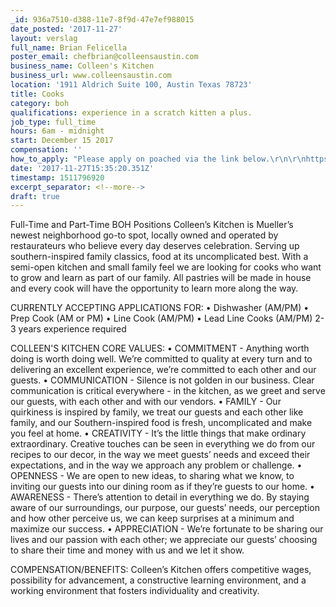 ```yaml
---
_id: 936a7510-d388-11e7-8f9d-47e7ef988015
date_posted: '2017-11-27'
layout: verslag
full_name: Brian Felicella
poster_email: chefbrian@colleensaustin.com
business_name: Colleen's Kitchen
business_url: www.colleensaustin.com
location: '1911 Aldrich Suite 100, Austin Texas 78723'
title: Cooks
category: boh
qualifications: experience in a scratch kitten a plus.
job_type: full_time
hours: 6am - midnight
start: December 15 2017
compensation: ''
how_to_apply: "Please apply on poached via the link below.\r\n\r\nhttps://poachedjobs.com/jobs/now-hiring-all-boh-positions-9"
date: '2017-11-27T15:35:20.351Z'
timestamp: 1511796920
excerpt_separator: <!--more-->
draft: true
---
```

Full-Time and Part-Time BOH Positions
Colleen’s Kitchen is Mueller’s newest neighborhood go-to spot, locally owned and operated by restaurateurs who believe every day deserves celebration. Serving up southern-inspired family classics, food at its uncomplicated best. With a semi-open kitchen and small family feel we are looking for cooks who want to grow and learn as part of our family. All pastries will be made in house and every cook will have the opportunity to learn more along the way.

CURRENTLY ACCEPTING APPLICATIONS FOR:
• Dishwasher (AM/PM)
• Prep Cook (AM or PM)
• Line Cook (AM/PM)
• Lead Line Cooks (AM/PM) 2-3 years experience required

COLLEEN'S KITCHEN CORE VALUES: 
• COMMITMENT - Anything worth doing is worth doing well. We’re committed to quality at every turn and to delivering an excellent experience, we’re committed to each other and our guests. 
• COMMUNICATION - Silence is not golden in our business. Clear communication is critical everywhere - in the kitchen, as we greet and serve our guests, with each other and with our vendors. 
• FAMILY - Our quirkiness is inspired by family, we treat our guests and each other like family, and our Southern-inspired food is fresh, uncomplicated and make you feel at home. 
• CREATIVITY - It’s the little things that make ordinary extraordinary. Creative touches can be seen in everything we do from our recipes to our decor, in the way we meet guests’ needs and exceed their expectations, and in the way we approach any problem or challenge. 
• OPENNESS - We are open to new ideas, to sharing what we know, to inviting our guests into our dining room as if they’re guests to our home. 
• AWARENESS - There’s attention to detail in everything we do. By staying aware of our surroundings, our purpose, our guests’ needs, our perception and how other perceive us, we can keep surprises at a minimum and maximize our success. 
• APPRECIATION - We’re fortunate to be sharing our lives and our passion with each other; we appreciate our guests’ choosing to share their time and money with us and we let it show.  

COMPENSATION/BENEFITS: Colleen’s Kitchen offers competitive wages, possibility for advancement, a constructive learning environment, and a working environment that fosters individuality and creativity.
